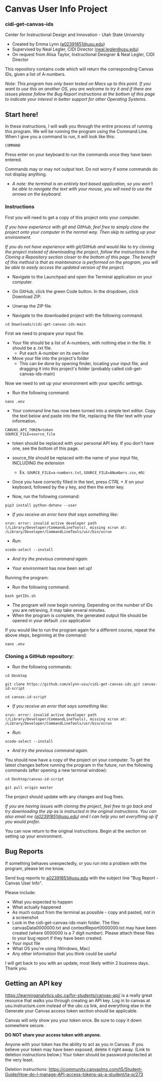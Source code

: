 # Canvas User Info Project
### cidi-get-canvas-ids
Center for Instructional Design and Innovation - Utah State University

* Created by Emma Lynn (a02391851@usu.edu)
* Supervised by Neal Legler, CIDI Director (neal.legler@usu.edu)
* On request from Alisa Taylor, Instructional Designer & Neal Legler, CIDI Director

This repository contains code which will return the corresponding Canvas IDs, given a list of A-numbers.

_Note: This program has only been tested on Macs up to this point. If you want to use this on another OS, you are welcome to try it and if there are issues please follow the Bug Report instructions at the bottom of this page to indicate your interest in better support for other Operating Systems._

## Start here!
In these instructions, I will walk you through the entire process of running this program.
We will be running the program using the Command Line. When I give you a command to run, it will look like this:
```
COMMAND
```
Press enter on your keyboard to run the commands once they have been entered.

Commands may or may not output text. Do not worry if some commands do not display anything.

* _A note: the terminal is an entirely text based application, so you won't be able to navigate the text with your mouse, you will need to use the arrows on the keyboard._


### Instructions

First you will need to get a copy of this project onto your computer.

_If you have experience with git and GitHub, feel free to simply clone the project onto your computer in the normal way. Then skip to setting up your environment._

_If you do not have experience with git/GitHub and would like to try cloning the project instead of downloading the project, follow the instructions in the Cloning a Repository section closer to the bottom of this page. 
The benefit of this method is that as maintenance is performed on the program, you will be able to easily access the updated version of the project._

* Navigate to the Launchpad and open the Terminal application on your computer.

* On GitHub, click the green Code button. In the dropdown, click Download ZIP.
* Unwrap the ZIP file.
* Navigate to the downloaded project with the following command.
```
cd Downloads/cidi-get-canvas-ids-main
```

First we need to prepare your input file.
* Your file should be a list of A-numbers, with nothing else in the file. It should be a .txt file.
  * Put each A-number on its own line
* Move your file into the project's folder
  * This can be done by opening finder, locating your input file, and dragging it into this project's folder (probably called cidi-get-canvas-ids-main)

Now we need to set up your environment with your specific settings.
  *  Run the following command:
```commandline
nano .env
```

  *  Your command line has now been turned into a simple text editor. Copy the text below and paste into the file, replacing the filler text with your information.
  ```commandline
CANVAS_API_TOKEN=token
SOURCE_FILE=source_file
```

* token should be replaced with your personal API key. If you don't have one, see the bottom of this page.
* source_file should be replaced with the name of your input file, INCLUDING the extension
  * Ex. `SOURCE_FILE=a-numbers.txt`, `SOURCE_FILE=ANumbers.csv`, etc

* Once you have correctly filled in the text, press _CTRL + X_ on your keyboard, followed by the _y_ key, and then the enter key.


* Now, run the following command:
```commandline
pip3 install python-dotenv --user
```

* _If you receive an error here that says something like:_
```commandline
xrun: error: invalid active developer path (/Library/Developer/CommandLineTools), missing xcrun at: /Library/Developer/CommandLineTools/usr/bin/xcrun
```
* _Run:_
```commandline
xcode-select --install
```
* _And try the previous command again._


* Your environment has now been set up!

Running the program:

* Run the following command:
```commandline
bash getIDs.sh
```
* The program will now begin running. Depending on the number of IDs you are retrieving, it may take several minutes.
* When the program is complete, the generated output file should be opened in your default .csv application

If you would like to run the program again for a different course, repeat the above steps, beginning at the command:
```commandline
nano .env
```

### Cloning a GitHub repository:
* Run the following commands:
```commandline
cd Desktop
```
```commandline
git clone https://github.com/elynn-usu/cidi-get-canvas-ids.git canvas-id-script
```
```commandline
cd canvas-id-script
```
* _If you receive an error that says something like:_
```commandline
xrun: error: invalid active developer path (/Library/Developer/CommandLineTools), missing xcrun at: /Library/Developer/CommandLineTools/usr/bin/xcrun
```
* _Run:_
```commandline
xcode-select --install
```
* _And try the previous command again._

You should now have a copy of the project on your computer. To get the latest changes before running the program in the future, run the following commands 
(after opening a new terminal window):
```commandline
cd Desktop/canvas-id-script
```
```commandline
git pull origin master
```
The project should update with any changes and bug fixes.

_If you are having issues with cloning the project, feel free to go back and try downloading the zip as is instructed in the original instructions. You can also email me (a02391851@usu.edu) and I can help you set everything up if you would prefer._

You can now return to the original instructions. Begin at the section on setting up your environment.

## Bug Reports
If something behaves unexpectedly, or you run into a problem with the program, please let me know.

Send bug reports to a02391851@usu.edu with the subject line "Bug Report - Canvas User Info".

Please include:
* What you expected to happen
* What actually happened
* As much output from the terminal as possible - copy and pasted, not in a screenshot
* Look in the cidi-get-canvas-ids-main folder. The files canvasData0000000.txt and contextReport0000000.txt may have been created (where 0000000 is a 7 digit number). Please attach these files to your bug report if they have been created. 
* Your input file
* What OS you're using (Windows, Mac)
* Any other information that you think could be useful

I will get back to you with an update, most likely within 2 business days. Thank you.

## Getting an API key
https://learninganalytics.ubc.ca/for-students/canvas-api/ is a really great resource that walks you through creating an API key.
 Log in to canvas at usu.instructure.com instead of the ubc.ca link, and everything else in the Generate your Canvas access token section should be applicable.
 
Canvas will only show you your token once. Be sure to copy it down somewhere secure. 

**DO NOT share your access token with anyone.**

Anyone with your token has the ability to act as you in Canvas. If you believe your token may have been exposed, delete it right away. (Link to deletion instructions below.)
 Your token should be password protected at the very least.

Deletion instructions: https://community.canvaslms.com/t5/Student-Guide/How-do-I-manage-API-access-tokens-as-a-student/ta-p/273